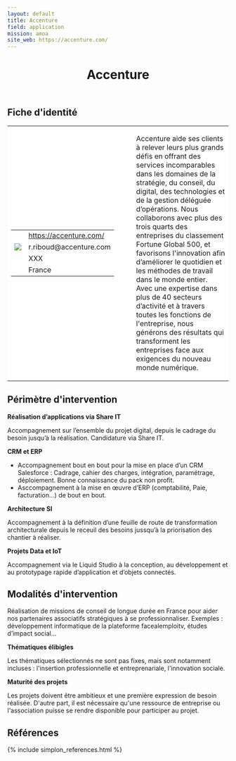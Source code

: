 ```yaml
---
layout: default
title: Accenture
field: application
mission: amoa
site_web: https://accenture.com/
---
```


<header>
	<h1> Accenture </h1>
</header>

<div class="main">
	<h2> Fiche d'identité </h2>
	<table style="border-collapse: collapse;">
		<tr style="border: none; background-color:#FFFFFF;">
			<td style="border: none; background-color:#FFFFFF;width:20%;height:80%;">
				<div class="fiche_contact" style="">
					<table style="border-collapse: collapse;">
						<tr class="site_web" style="border: none; background-color:#FFFFFF;">
							<td style="border: none;">
								<img src="" class="fiche_icone"/>
							</td>
							<td style="border: none;">
								<a href="https://accenture.com"> https://accenture.com/ </a>
							</td>
						</tr>
						<tr class="contact" style="border: none; background-color:#FFFFFF;">
							<td style="border: none;display: table-cell;">
								<img src="{{site.base_url}}/images/email_icon.png" class="image" style="max-width:150%;vertical-align: middle;"/>
							</td>
							<td style="border: none;">
								r.riboud@accenture.com
							</td>
						</tr>
						<tr class="telephone" style="border: none; background-color:#FFFFFF;">
							<td style="border: none;">
								<img src="" class="fiche_icone"/>
							</td>
							<td style="border: none;">
								XXX
							</td>
						</tr>
						<tr class="zone" style="border: none; background-color:#FFFFFF;">
							<td style="border: none;">
								<img src="" class="fiche_icone"/>
							</td>
							<td style="border: none;">
								France
							</td>
						</tr>
					</table>
				</div>
			</td>
			<td style="width:10%;"/>
			<td style="background-color:#FFFFFF; width:60%;">
				<div class="fiche_identite">
					<p style="font-weight:normal;">
					Accenture aide ses clients à relever leurs plus grands défis en offrant des services incomparables dans les domaines de la stratégie, du conseil, du digital, des technologies et de la gestion déléguée d’opérations. Nous collaborons avec plus des trois quarts des entreprises du classement Fortune Global 500, et favorisons l'innovation afin d’améliorer le quotidien et les méthodes de travail dans le monde entier. Avec une expertise dans plus de 40 secteurs d’activité et à travers toutes les fonctions de l'entreprise, nous générons des résultats qui transforment les entreprises face aux exigences du nouveau monde numérique.
					</p>
				</div>
			</td>
		</tr>
	</table>
	<div class="perimetre_intervention">
		<h2> Périmètre d'intervention </h2>
		<strong>Réalisation d’applications via Share IT</strong>
		<p> Accompagnement sur l’ensemble du projet digital, depuis le cadrage du besoin jusqu’à la réalisation. Candidature via Share IT.</p>
		<strong>CRM et ERP</strong>
		<ul><li> Accompagnement bout en bout pour la mise en place d’un CRM Salesforce : Cadrage, cahier des charges, intégration, paramétrage, déploiement. Bonne connaissance du pack non profit.</li>
		<li> Asccompagnement à la mise en œuvre d’ERP (comptabilité, Paie, facturation…) de bout en bout.</li></ul>
		<strong>Architecture SI</strong>
		<p>Accompagnement à la définition d’une feuille de route de transformation architecturale depuis le receuil des besoins jussqu’à la priorisation des chantier à réaliser.</p>
		<strong>Projets Data et IoT</strong>
		<p>Accompagnement via le Liquid Studio à la conception, au développement et au prototypage rapide d’application et d’objets connectés.</p>
	</div>
	<div class="modalite_intervention">
		<h2> Modalités d'intervention </h2>
		<p> Réalisation de missions de conseil de longue durée en France pour aider nos partenaires associatifs stratégiques à se professionnaliser. Exemples : développement informatique de la plateforme facealemploitv, études d’impact social...  </p>
		<strong>Thématiques élibigles</strong>
		<p>Les thématiques sélectionnés ne sont pas fixes, mais sont notamment incluses : l'insertion professionnelle et entreprenariale, l'innovation sociale.</p>
		<strong>Maturité des projets</strong>
		<p>Les projets doivent être ambitieux et une première expression de besoin réalisée. D'autre part, il est nécessaire qu'une ressource de entreprise ou l'association puisse se rendre disponible pour participer au projet.</p>
	</div>
</div>
<footer class="references">
	<h2> Références </h2>
	{% include simplon_references.html %}
</footer>


